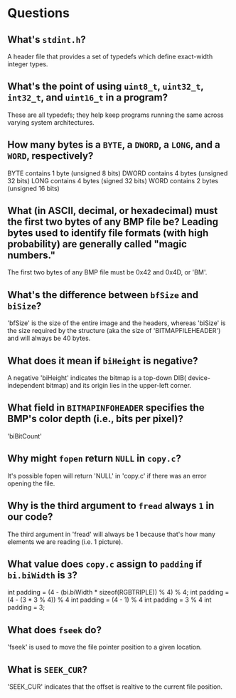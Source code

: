 # Questions

## What's `stdint.h`?
A header file that provides a set of typedefs which define exact-width integer types.

## What's the point of using `uint8_t`, `uint32_t`, `int32_t`, and `uint16_t` in a program?
These are all typedefs; they help keep programs running the same across varying system architectures.

## How many bytes is a `BYTE`, a `DWORD`, a `LONG`, and a `WORD`, respectively?
BYTE contains 1 byte (unsigned 8 bits)
DWORD contains 4 bytes (unsigned 32 bits)
LONG contains 4 bytes (signed 32 bits)
WORD contains 2 bytes (unsigned 16 bits)

## What (in ASCII, decimal, or hexadecimal) must the first two bytes of any BMP file be? Leading bytes used to identify file formats (with high probability) are generally called "magic numbers."
The first two bytes of any BMP file must be 0x42 and 0x4D, or 'BM'. 

## What's the difference between `bfSize` and `biSize`?
'bfSize' is the size of the entire image and the headers, whereas 'biSize' is the size required by the structure (aka the size of 'BITMAPFILEHEADER') and will always be 40 bytes. 

## What does it mean if `biHeight` is negative?
A negative 'biHeight' indicates the bitmap is a top-down DIB( device-independent bitmap) and its origin lies in the upper-left corner.

## What field in `BITMAPINFOHEADER` specifies the BMP's color depth (i.e., bits per pixel)?
'biBitCount'

## Why might `fopen` return `NULL` in `copy.c`?
It's possible fopen will return 'NULL' in 'copy.c' if there was an error opening the file. 

## Why is the third argument to `fread` always `1` in our code?
The third argument in 'fread' will always be 1 because that's how many elements we are reading (i.e. 1 picture).

## What value does `copy.c` assign to `padding` if `bi.biWidth` is `3`?
int padding = (4 - (bi.biWidth * sizeof(RGBTRIPLE)) % 4) % 4;
int padding = (4 - (3 * 3 % 4)) % 4
int padding = (4 - 1) % 4
int padding = 3 % 4
int padding = 3;

## What does `fseek` do?
'fseek' is used to move the file pointer position to a given location. 

## What is `SEEK_CUR`?
'SEEK_CUR' indicates that the offset is realtive to the current file position. 
